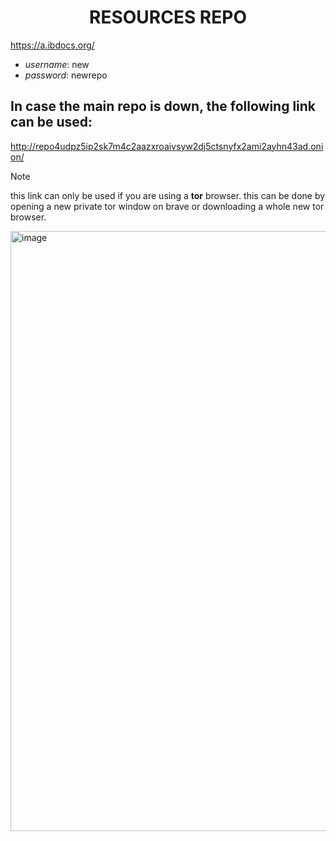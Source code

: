 <div align="center">

  # RESOURCES REPO

</div>

https://a.ibdocs.org/
-  *username*: new
-  *password*: newrepo

## **In case the main repo is down**, the following link can be used:
http://repo4udpz5ip2sk7m4c2aazxroaivsyw2dj5ctsnyfx2ami2ayhn43ad.onion/

> [!NOTE]
> this link can only be used if you are using a **tor** browser.
> this can be done by opening a new private tor window on brave or downloading a whole new tor browser.
<img width="960" alt="image" src="https://github.com/ahmedosama160/IB-Seniors-2025/assets/59126305/89e2e147-f3f3-4e0a-befe-fe1195a21fd5">
